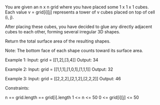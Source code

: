 You are given an n x n grid where you have placed some 1 x 1 x 1 cubes. Each value v = grid[i][j] represents a tower of v cubes placed on top of cell (i, j).

After placing these cubes, you have decided to glue any directly adjacent cubes to each other, forming several irregular 3D shapes.

Return the total surface area of the resulting shapes.

Note: The bottom face of each shape counts toward its surface area.

 

Example 1:
Input: grid = [[1,2],[3,4]]
Output: 34

Example 2:
Input: grid = [[1,1,1],[1,0,1],[1,1,1]]
Output: 32

Example 3:
Input: grid = [[2,2,2],[2,1,2],[2,2,2]]
Output: 46

Constraints:

n == grid.length == grid[i].length
1 <= n <= 50
0 <= grid[i][j] <= 50
